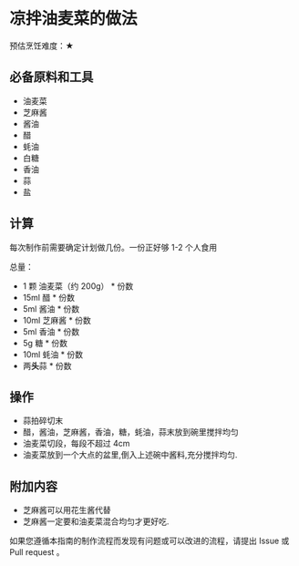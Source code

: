 # 凉拌油麦菜的做法

预估烹饪难度：★

## 必备原料和工具

* 油麦菜
* 芝麻酱
* 酱油
* 醋
* 蚝油
* 白糖
* 香油
* 蒜
* 盐

## 计算

每次制作前需要确定计划做几份。一份正好够 1-2 个人食用

总量：

* 1 颗 油麦菜（约 200g） * 份数
* 15ml 醋 * 份数
* 5ml 酱油 * 份数
* 10ml 芝麻酱 * 份数
* 5ml 香油 * 份数
* 5g 糖 * 份数
* 10ml 蚝油 * 份数
* 两**头**蒜 * 份数

## 操作

* 蒜拍碎切末
* 醋，酱油，芝麻酱，香油，糖，蚝油，蒜末放到碗里搅拌均匀
* 油麦菜切段，每段不超过 4cm
* 油麦菜放到一个大点的盆里,倒入上述碗中酱料,充分搅拌均匀.

## 附加内容

* 芝麻酱可以用花生酱代替
* 芝麻酱一定要和油麦菜混合均匀才更好吃.

如果您遵循本指南的制作流程而发现有问题或可以改进的流程，请提出 Issue 或 Pull request 。
